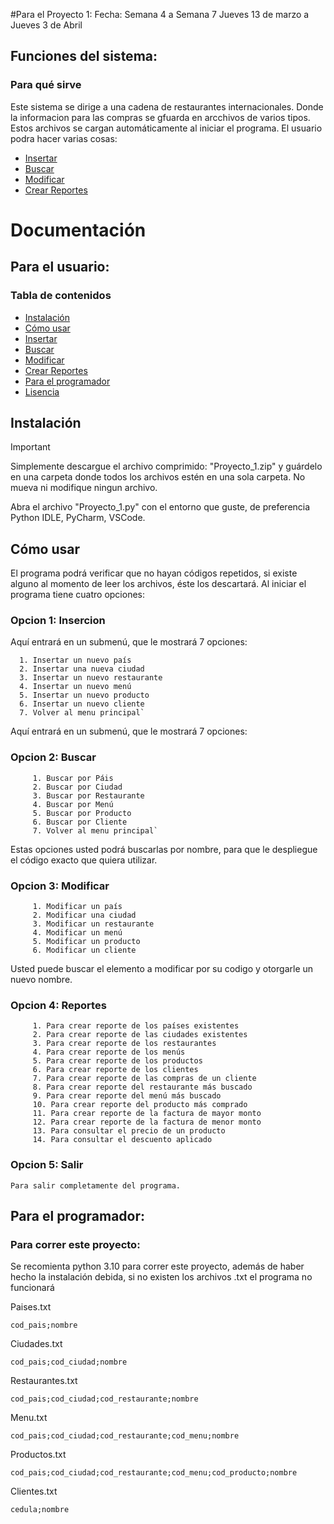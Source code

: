 #Para el Proyecto 1:
Fecha:
  Semana 4 a Semana 7
  Jueves 13 de marzo a Jueves 3 de Abril

## Funciones del sistema:
### Para qué sirve
Este sistema se dirige a una cadena de restaurantes internacionales. Donde la informacion para  las compras se gfuarda en arcchivos de varios tipos.
Estos archivos se cargan automáticamente al iniciar el programa.
El usuario podra hacer varias cosas:
- [Insertar](#opcion-1-insercion-)
- [Buscar](#opcion-2-buscar)
- [Modificar](#opcion-3-modificar)
- [Crear Reportes](#opcion-4-reportes)

# Documentación
## Para el usuario:

### Tabla de contenidos
- [Instalación](#instalación-)
- [Cómo usar](#cómo-usar)
- [Insertar](#opcion-1-insercion-)
- [Buscar](#opcion-2-buscar)
- [Modificar](#opcion-3-modificar)
- [Crear Reportes](#opcion-4-reportes)
- [Para el programador](#para-el-programador)
- [Lisencia](#license)

##  Instalación 
> [!IMPORTANT]
> Simplemente descargue el archivo comprimido: "Proyecto_1.zip" y guárdelo en una carpeta donde todos los archivos estén en
una sola carpeta. No mueva ni modifique ningun archivo.

Abra el archivo "Proyecto_1.py" con el entorno que guste, de preferencia Python IDLE, PyCharm, VSCode.

## Cómo usar
El programa podrá verificar que no hayan códigos repetidos, si existe alguno al momento de leer los archivos, éste los descartará.
Al iniciar el programa tiene cuatro opciones:

### Opcion 1: Insercion    

Aquí entrará en un submenú, que le mostrará 7 opciones:

      1. Insertar un nuevo país
      2. Insertar una nueva ciudad
      3. Insertar un nuevo restaurante
      4. Insertar un nuevo menú
      5. Insertar un nuevo producto
      6. Insertar un nuevo cliente
      7. Volver al menu principal`

Aquí entrará en un submenú, que le mostrará 7 opciones:
### Opcion 2: Buscar

         1. Buscar por Páis
         2. Buscar por Ciudad
         3. Buscar por Restaurante
         4. Buscar por Menú
         5. Buscar por Producto
         6. Buscar por Cliente
         7. Volver al menu principal`

Estas opciones usted podrá buscarlas por nombre, para que le despliegue el código exacto que quiera utilizar. 
### Opcion 3: Modificar

         1. Modificar un país
         2. Modificar una ciudad
         3. Modificar un restaurante
         4. Modificar un menú
         5. Modificar un producto
         6. Modificar un cliente
Usted puede buscar el elemento a modificar por su codigo y otorgarle un nuevo nombre.

### Opcion 4: Reportes

         1. Para crear reporte de los países existentes
         2. Para crear reporte de las ciudades existentes
         3. Para crear reporte de los restaurantes
         4. Para crear reporte de los menús
         5. Para crear reporte de los productos
         6. Para crear reporte de los clientes
         7. Para crear reporte de las compras de un cliente
         8. Para crear reporte del restaurante más buscado
         9. Para crear reporte del menú más buscado
         10. Para crear reporte del producto más comprado
         11. Para crear reporte de la factura de mayor monto
         12. Para crear reporte de la factura de menor monto
         13. Para consultar el precio de un producto
         14. Para consultar el descuento aplicado


### Opcion 5: Salir

    Para salir completamente del programa. 
## Para el programador:
### Para correr este proyecto:
Se recomienta python 3.10 para correr este proyecto, además de haber hecho la instalación debida, si no existen los archivos .txt el programa no funcionará

Paises.txt

   `cod_pais;nombre`

Ciudades.txt

`cod_pais;cod_ciudad;nombre`

Restaurantes.txt

`cod_pais;cod_ciudad;cod_restaurante;nombre`

Menu.txt

`cod_pais;cod_ciudad;cod_restaurante;cod_menu;nombre`

Productos.txt 

`cod_pais;cod_ciudad;cod_restaurante;cod_menu;cod_producto;nombre`

Clientes.txt

`cedula;nombre`
